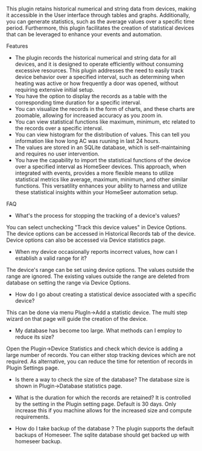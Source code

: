 This plugin retains historical numerical and string data from devices, making it accessible in the User interface through tables and graphs. Additionally, you can generate statistics, such as the average values over a specific time period. Furthermore, this plugin facilitates the creation of statistical devices that can be leveraged to enhance your events and automation.

Features
* The plugin records the historical numerical and string data for all devices, and it is designed to operate efficiently without consuming excessive resources. This plugin addresses the need to easily track device behavior over a specified interval, such as determining when heating was active or how frequently a door was opened, without requiring extensive initial setup.
* You have the option to display the records as a table with the corresponding time duration for a specific interval.
* You can visualize the records in the form of charts, and these charts are zoomable, allowing for increased accuracy as you zoom in.
* You can view statistical functions like maximum, minimum, etc related to the records over a specific interval.
* You can view histogram for the distribution of values. This can tell you information like how long AC was ruuning in last 24 hours.
* The values are stored in an SQLite database, which is self-maintaining and requires no user intervention.
* You have the capability to import the statistical functions of the device over a specified interval as HomeSeer devices. This approach, when integrated with events, provides a more flexible means to utilize statistical metrics like average, maximum, minimum, and other similar functions. This versatility enhances your ability to harness and utilize these statistical insights within your HomeSeer automation setup.
  

FAQ
* What's the process for stopping the tracking of a device's values?

You can select unchecking "Track this device values" in Device Options. The device options can be accessed in Historical Records tab of the device. Device options can also be accessed via Device statistics page. 

* When my device occasionally reports incorrect values, how can I establish a valid range for it?

The device's range can be set using device options. The values outside the range are ignored. The existing values outside the range are deleted from database on setting the range via Device Options.

* How do I go about creating a statistical device associated with a specific device?

This can be done via menu PlugIn->Add a statistic device. The multi step wizard on that page will guide the creation of the device. 

* My database has become too large. What methods can I employ to reduce its size?

Open the Plugin->Device Statistics and check which device is adding a large number of records. You can either stop tracking devices which are not required. As alternative, you can reduce the time for retention of records in Plugin Settings page.

* Is there a way to check the size of the database?
The database size is shown in Plugin->Database statistics page.

* What is the duration for which the records are retained?
It is controlled by the setting in the Plugin setting page. Default is 30 days. Only increase this if you machine allows for the increased size and compute requirements.

* How do I take backup of the database ?
The plugin supports the default backups of Homeseer. The sqlite database should get backed up with homeseer backup.

    

